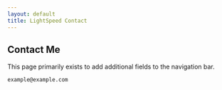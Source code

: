 ```yaml
---
layout: default
title: LightSpeed Contact
---
```


## Contact Me

This page primarily exists to add additional fields to the navigation bar.

`example@example.com`
